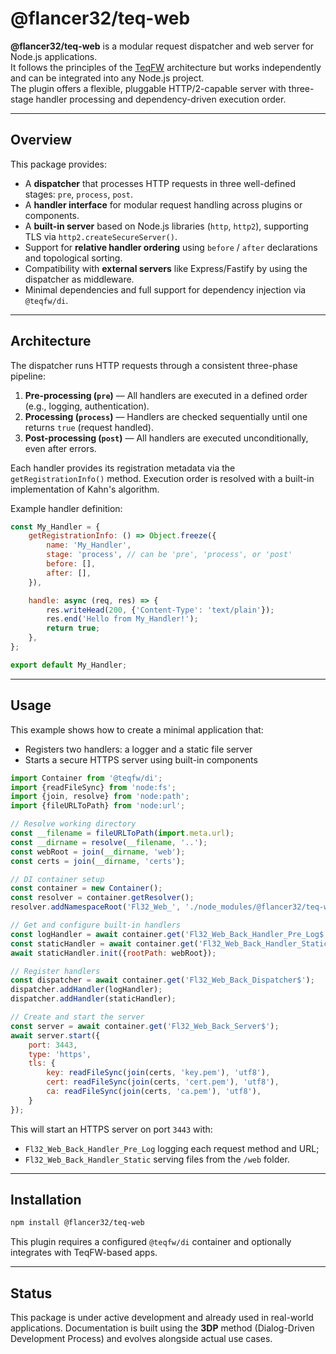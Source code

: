 # @flancer32/teq-web

**@flancer32/teq-web** is a modular request dispatcher and web server for Node.js applications.  
It follows the principles of the [TeqFW](https://github.com/flancer32/teqfw) architecture but works independently and
can be integrated into any Node.js project.  
The plugin offers a flexible, pluggable HTTP/2-capable server with three-stage handler processing and dependency-driven
execution order.

---

## Overview

This package provides:

- A **dispatcher** that processes HTTP requests in three well-defined stages: `pre`, `process`, `post`.
- A **handler interface** for modular request handling across plugins or components.
- A **built-in server** based on Node.js libraries (`http`, `http2`), supporting TLS via `http2.createSecureServer()`.
- Support for **relative handler ordering** using `before` / `after` declarations and topological sorting.
- Compatibility with **external servers** like Express/Fastify by using the dispatcher as middleware.
- Minimal dependencies and full support for dependency injection via `@teqfw/di`.

---

## Architecture

The dispatcher runs HTTP requests through a consistent three-phase pipeline:

1. **Pre-processing (`pre`)** — All handlers are executed in a defined order (e.g., logging, authentication).
2. **Processing (`process`)** — Handlers are checked sequentially until one returns `true` (request handled).
3. **Post-processing (`post`)** — All handlers are executed unconditionally, even after errors.

Each handler provides its registration metadata via the `getRegistrationInfo()` method. Execution order is resolved with
a built-in implementation of Kahn's algorithm.

Example handler definition:

```js
const My_Handler = {
    getRegistrationInfo: () => Object.freeze({
        name: 'My_Handler',
        stage: 'process', // can be 'pre', 'process', or 'post'
        before: [],
        after: [],
    }),

    handle: async (req, res) => {
        res.writeHead(200, {'Content-Type': 'text/plain'});
        res.end('Hello from My_Handler!');
        return true;
    },
};

export default My_Handler;
````

---

## Usage

This example shows how to create a minimal application that:

* Registers two handlers: a logger and a static file server
* Starts a secure HTTPS server using built-in components

```js
import Container from '@teqfw/di';
import {readFileSync} from 'node:fs';
import {join, resolve} from 'node:path';
import {fileURLToPath} from 'node:url';

// Resolve working directory
const __filename = fileURLToPath(import.meta.url);
const __dirname = resolve(__filename, '..');
const webRoot = join(__dirname, 'web');
const certs = join(__dirname, 'certs');

// DI container setup
const container = new Container();
const resolver = container.getResolver();
resolver.addNamespaceRoot('Fl32_Web_', './node_modules/@flancer32/teq-web/src');

// Get and configure built-in handlers
const logHandler = await container.get('Fl32_Web_Back_Handler_Pre_Log$');
const staticHandler = await container.get('Fl32_Web_Back_Handler_Static$');
await staticHandler.init({rootPath: webRoot});

// Register handlers
const dispatcher = await container.get('Fl32_Web_Back_Dispatcher$');
dispatcher.addHandler(logHandler);
dispatcher.addHandler(staticHandler);

// Create and start the server
const server = await container.get('Fl32_Web_Back_Server$');
await server.start({
    port: 3443,
    type: 'https',
    tls: {
        key: readFileSync(join(certs, 'key.pem'), 'utf8'),
        cert: readFileSync(join(certs, 'cert.pem'), 'utf8'),
        ca: readFileSync(join(certs, 'ca.pem'), 'utf8'),
    }
});
```

This will start an HTTPS server on port `3443` with:

* `Fl32_Web_Back_Handler_Pre_Log` logging each request method and URL;
* `Fl32_Web_Back_Handler_Static` serving files from the `/web` folder.

---

## Installation

```bash
npm install @flancer32/teq-web
```

This plugin requires a configured `@teqfw/di` container and optionally integrates with TeqFW-based apps.

---

## Status

This package is under active development and already used in real-world applications. Documentation is built using the
**3DP** method (Dialog-Driven Development Process) and evolves alongside actual use cases.

